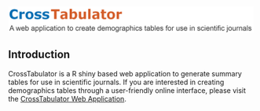 <img src="www/crosstabulator_logo_github.png" width="500">


## Introduction 
CrossTabulator is a R shiny based web application to generate summary tables for use in scientific journals. If you are interested in creating demographics tables through a user-friendly online interface, please visit the [CrossTabulator Web Application](https://serhan-yilmaz.shinyapps.io/crosstabulator/).
